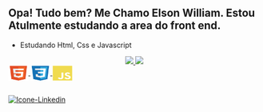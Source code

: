 ## Opa! Tudo bem? Me Chamo Elson William. Estou Atulmente estudando a area do front end.

- Estudando Html, Css e Javascript

<div style="display: inline_block" align="center">
  <a href="https://github.com/elsonwilliam47">
  <img  height="155em" src="https://github-readme-stats.vercel.app/api?username=elsonwilliam47&show_icons=true&theme=dark&include_all_commits=true&count_private=true"/>
  <img  height="155em" src="https://github-readme-stats.vercel.app/api/top-langs/?username=elsonwilliam47&layout=compact&langs_count=7&theme=dark"/>
</div>

<div style="display: inline_block">
  <img align="center" alt="Elson-HTML" height="30" width="40" src="https://raw.githubusercontent.com/devicons/devicon/master/icons/html5/html5-original.svg">
  <img align="center" alt="Elson-CSS" height="30" width="40" src="https://raw.githubusercontent.com/devicons/devicon/master/icons/css3/css3-original.svg">
  <img align="center" alt="Elson-Js" height="30" width="40" src="https://raw.githubusercontent.com/devicons/devicon/master/icons/javascript/javascript-plain.svg">
</div>

##

<div>
  <a href="https://www.linkedin.com/in/elsonwilliam47/"><img src="https://img.shields.io/badge/LinkedIn-0077B5?style=for-the-badge&logo=linkedin&logoColor=white" alt="Icone-Linkedin"></a>
</div>
